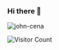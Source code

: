 ### Hi there 👋
![john-cena](https://user-images.githubusercontent.com/104983707/219950418-324907d6-1fdc-458e-b593-2d8495be2d9f.gif)

![Visitor Count](https://profile-counter.glitch.me/burger4d/count.svg)
<!--
**burger4d/burger4d** is a ✨ _special_ ✨ repository because its `README.md` (this file) appears on your GitHub profile.

Here are some ideas to get you started:

- 🔭 I’m currently working on ...
- 🌱 I’m currently learning ...
- 👯 I’m looking to collaborate on ...
- 🤔 I’m looking for help with ...
- 💬 Ask me about ...
- 📫 How to reach me: ...
- 😄 Pronouns: ...
- ⚡ Fun fact: ...
-->
